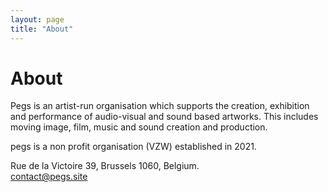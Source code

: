 ```yaml
---
layout: page
title: "About"
---
```


# About

Pegs is an<!--Brussels-based !--> artist-run organisation which supports the creation, exhibition and performance of audio-visual and sound based artworks. This includes moving image, film, music and sound creation and production. <!--Pegs hosts artist [Keira Greene](http://keiragreene.com/), musician [Paul Abbott](https://paulabbott.net/) and sound designer [tyyym](https://tyyym.info/).!--> <!--Pegs supports the development and maintenance of a Brussels based inter-disciplinary artistic collaboration network which engages with and fosters international connections. Pegs works with partner organisations and individuals involved in creative practice, exhibition and performance, education and research. !-->

pegs is a non profit organisation (VZW) established in 2021.  

<!--pegs is a space in Brussels which celebrates and supports music and art practices. We do this by providing a space for developing and sharing works and conversation. This will happen through residencies, recordings, performances, screenings, meetings and publications. <!--pegs is a non profit organisation (VZW) established in 2021.!-->

Rue de la Victoire 39, Brussels 1060, Belgium.  
contact@pegs.site
